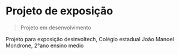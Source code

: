 <h1>Projeto de exposição</h1>

> Projeto em desenvolvimento

<p>Projeto para exposição desinvoltech, Colégio estadual João Manoel Mondrone, 2°ano ensino medio</p>
